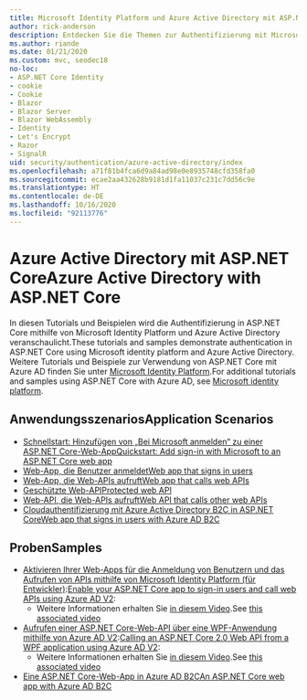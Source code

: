 ```yaml
---
title: Microsoft Identity Platform und Azure Active Directory mit ASP.NET Core
author: rick-anderson
description: Entdecken Sie die Themen zur Authentifizierung mit Microsoft Identity Platform, Azure Active Directory für Web-Apps und APIs in ASP.NET Core.
ms.author: riande
ms.date: 01/21/2020
ms.custom: mvc, seodec18
no-loc:
- ASP.NET Core Identity
- cookie
- Cookie
- Blazor
- Blazor Server
- Blazor WebAssembly
- Identity
- Let's Encrypt
- Razor
- SignalR
uid: security/authentication/azure-active-directory/index
ms.openlocfilehash: a71f81b4fca6d9a84ad98e0e8935748cfd358fa0
ms.sourcegitcommit: ecae2aa432628b9181d1fa11037c231c7dd56c9e
ms.translationtype: HT
ms.contentlocale: de-DE
ms.lasthandoff: 10/16/2020
ms.locfileid: "92113776"
---
```

# <a name="azure-active-directory-with-aspnet-core"></a><span data-ttu-id="391ae-103">Azure Active Directory mit ASP.NET Core</span><span class="sxs-lookup"><span data-stu-id="391ae-103">Azure Active Directory with ASP.NET Core</span></span>

<span data-ttu-id="391ae-104">In diesen Tutorials und Beispielen wird die Authentifizierung in ASP.NET Core mithilfe von Microsoft Identity Platform und Azure Active Directory veranschaulicht.</span><span class="sxs-lookup"><span data-stu-id="391ae-104">These tutorials and samples demonstrate authentication in ASP.NET Core using Microsoft identity platform and Azure Active Directory.</span></span> <span data-ttu-id="391ae-105">Weitere Tutorials und Beispiele zur Verwendung von ASP.NET Core mit Azure AD finden Sie unter [Microsoft Identity Platform](/azure/active-directory/develop/).</span><span class="sxs-lookup"><span data-stu-id="391ae-105">For additional tutorials and samples using ASP.NET Core with Azure AD, see [Microsoft identity platform](/azure/active-directory/develop/).</span></span>

## <a name="application-scenarios"></a><span data-ttu-id="391ae-106">Anwendungsszenarios</span><span class="sxs-lookup"><span data-stu-id="391ae-106">Application Scenarios</span></span>

* [<span data-ttu-id="391ae-107">Schnellstart: Hinzufügen von „Bei Microsoft anmelden“ zu einer ASP.NET Core-Web-App</span><span class="sxs-lookup"><span data-stu-id="391ae-107">Quickstart: Add sign-in with Microsoft to an ASP.NET Core web app</span></span>](/azure/active-directory/develop/quickstart-v2-aspnet-core-webapp)
* [<span data-ttu-id="391ae-108">Web-App, die Benutzer anmeldet</span><span class="sxs-lookup"><span data-stu-id="391ae-108">Web app that signs in users</span></span>](/azure/active-directory/develop/scenario-web-app-sign-user-overview?tabs=aspnetcore)
* [<span data-ttu-id="391ae-109">Web-App, die Web-APIs aufruft</span><span class="sxs-lookup"><span data-stu-id="391ae-109">Web app that calls web APIs</span></span>](/azure/active-directory/develop/scenario-web-app-call-api-overview)
* [<span data-ttu-id="391ae-110">Geschützte Web-API</span><span class="sxs-lookup"><span data-stu-id="391ae-110">Protected web API</span></span>](/azure/active-directory/develop/scenario-protected-web-api-overview)
* [<span data-ttu-id="391ae-111">Web-API, die Web-APIs aufruft</span><span class="sxs-lookup"><span data-stu-id="391ae-111">Web API that calls other web APIs</span></span>](/azure/active-directory/develop/scenario-web-api-call-api-overview)
* [<span data-ttu-id="391ae-112">Cloudauthentifizierung mit Azure Active Directory B2C in ASP.NET Core</span><span class="sxs-lookup"><span data-stu-id="391ae-112">Web app that signs in users with Azure AD B2C</span></span>](xref:security/authentication/azure-ad-b2c)

## <a name="samples"></a><span data-ttu-id="391ae-113">Proben</span><span class="sxs-lookup"><span data-stu-id="391ae-113">Samples</span></span>

* <span data-ttu-id="391ae-114">[Aktivieren Ihrer Web-Apps für die Anmeldung von Benutzern und das Aufrufen von APIs mithilfe von Microsoft Identity Platform (für Entwickler)](/samples/azure-samples/active-directory-aspnetcore-webapp-openidconnect-v2/enable-webapp-signin/):</span><span class="sxs-lookup"><span data-stu-id="391ae-114">[Enable your ASP.NET Core app to sign-in users and call web APIs using Azure AD V2](/samples/azure-samples/active-directory-aspnetcore-webapp-openidconnect-v2/enable-webapp-signin/):</span></span> 
  * <span data-ttu-id="391ae-115">Weitere Informationen erhalten Sie [in diesem Video](https://channel9.msdn.com/Events/Build/2018/THR5001).</span><span class="sxs-lookup"><span data-stu-id="391ae-115">See [this associated video](https://channel9.msdn.com/Events/Build/2018/THR5001)</span></span>
* <span data-ttu-id="391ae-116">[Aufrufen einer ASP.NET Core-Web-API über eine WPF-Anwendung mithilfe von Azure AD V2](/samples/azure-samples/active-directory-dotnet-native-aspnetcore-v2/calling-an-aspnet-core-web-api-from-a-wpf-application-using-azure-ad-v2/):</span><span class="sxs-lookup"><span data-stu-id="391ae-116">[Calling an ASP.NET Core 2.0 Web API from a WPF application using Azure AD V2](/samples/azure-samples/active-directory-dotnet-native-aspnetcore-v2/calling-an-aspnet-core-web-api-from-a-wpf-application-using-azure-ad-v2/):</span></span> 
  * <span data-ttu-id="391ae-117">Weitere Informationen erhalten Sie [in diesem Video](https://channel9.msdn.com/Events/Build/2018/THR5000).</span><span class="sxs-lookup"><span data-stu-id="391ae-117">See [this associated video](https://channel9.msdn.com/Events/Build/2018/THR5000)</span></span>
* [<span data-ttu-id="391ae-118">Eine ASP.NET Core-Web-App in Azure AD B2C</span><span class="sxs-lookup"><span data-stu-id="391ae-118">An ASP.NET Core web app with Azure AD B2C</span></span>](/samples/azure-samples/active-directory-b2c-dotnetcore-webapp/an-aspnet-core-web-app-with-azure-ad-b2c/)
